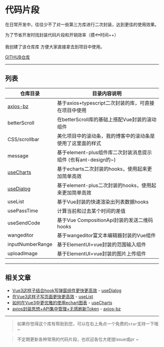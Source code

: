 # 代码片段

在日常开发中，往往少不了对一些第三方库进行二次封装，达到更佳的使用效果。

为了节省开发时找封装代码片段和开销效率（摸🐟时间++）

我创建了该仓库库 方便大家直接拿去到项目中使用。

[GITHUB仓库](https://github.com/QC2168/snippets)

---

## 列表

| 仓库目录          | 目录内容说明                                       |
|---------------|----------------------------------------------|
| [axios-bz](https://github.com/QC2168/axios-bz)  | 基于axios+typescript二次封装的库，可直接在项目中使用           |
| betterScroll  | 在betterScroll库的基础上搭配Vue封装的滚动组件               |
| CSS/scrollbar | 美化项目中的滚动条，我的博客中的滚动条是使用了这里面的样式                |
| message       | 基于element-plus组件库二次封装消息提示组件 (也有ant-design的~) |
| [useCharts](https://github.com/QC2168/useCharts) | 基于echarts二次封装的hooks，使用起来更加简单高效               |
| [useDialog](https://github.com/QC2168/useDialog) | 基于element-plus二次封装的hooks，使用起来更加简单高效          |
| useList       | 基于Vue封装的快速渲染出列表数据hooks                       |
| usePassTime   | 计算当前和过去某个时间的差值                               |
| useSendCode   | 基于Vue CompositionApi封装的发送二维码hooks            |
| wangeditor    | 基于wangeditor富文本编辑器封装的Vue组件                   |
| inputNumberRange    | 基于ElementUI+vue封装的范围输入组件                   |
| uploadImage    | 基于ElementUI+vue封装的图片上传组件                   |

---

## 相关文章

- [Vue3这样子结合hook写弹窗组件更快更高效](https://juejin.cn/post/7175821416237891644) - [useDialog](https://github.com/QC2168/useDialog)
- [在Vue3这样子写页面更快更高效](https://juejin.cn/post/7172889961446768670) - [useList](https://github.com/QC2168/snippets/tree/main/useList)
- [如何在Vue3中更优雅的使用echart图表](https://juejin.cn/post/7098646141889151006) - [useCharts](https://github.com/QC2168/useCharts)
- [axios封装思想+API集中管理+无感刷新Token](https://juejin.cn/post/7055171070311006215) - [axios-bz](https://github.com/QC2168/axios-bz)

---


> 如果你觉得这个库有帮助到您，可以在右上角点一个免费的`star`支持一下哦 ~

> 不定期更新各种常用的代码片段，也欢迎各位大佬提issue或pr ~
